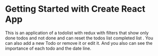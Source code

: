 # Getting Started with Create React App
This is an application of a todolist with redux with filters that show only done todos and not done and can reset the todos list completed list . You can also add a new Todo or remove it or edit it. And you also can see the importance of each todo and the date line.


